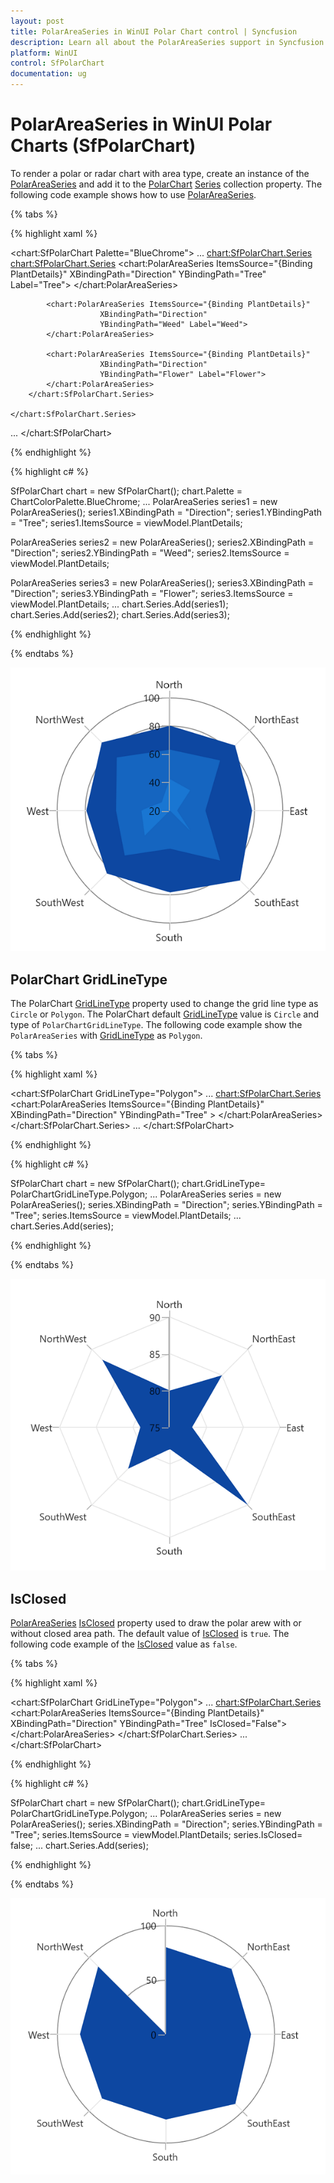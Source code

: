 ```yaml
---
layout: post
title: PolarAreaSeries in WinUI Polar Chart control | Syncfusion
description: Learn all about the PolarAreaSeries support in Syncfusion WinUI Polar Chart(SfPolarChart) control, its elements and more details.
platform: WinUI
control: SfPolarChart
documentation: ug
---
```


# PolarAreaSeries in WinUI Polar Charts (SfPolarChart)

To render a polar or radar chart with area type, create an instance of the [PolarAreaSeries]() and add it to the [PolarChart]() [Series]() collection property. The following code example shows how to use [PolarAreaSeries]().

{% tabs %}

{% highlight xaml %}

<chart:SfPolarChart Palette="BlueChrome">
...
    <chart:SfPolarChart.Series>
        <chart:SfPolarChart.Series>
            <chart:PolarAreaSeries ItemsSource="{Binding PlantDetails}" 
                        XBindingPath="Direction"
                        YBindingPath="Tree" Label="Tree">
            </chart:PolarAreaSeries>

            <chart:PolarAreaSeries ItemsSource="{Binding PlantDetails}" 
                        XBindingPath="Direction"
                        YBindingPath="Weed" Label="Weed">
            </chart:PolarAreaSeries>

            <chart:PolarAreaSeries ItemsSource="{Binding PlantDetails}" 
                        XBindingPath="Direction"
                        YBindingPath="Flower" Label="Flower">
            </chart:PolarAreaSeries>
        </chart:SfPolarChart.Series>

    </chart:SfPolarChart.Series>
...
</chart:SfPolarChart>

{% endhighlight %}

{% highlight c# %}

SfPolarChart chart = new SfPolarChart();
chart.Palette = ChartColorPalette.BlueChrome;
...
PolarAreaSeries series1 = new PolarAreaSeries();
series1.XBindingPath = "Direction";
series1.YBindingPath = "Tree";
series1.ItemsSource = viewModel.PlantDetails;

PolarAreaSeries series2 = new PolarAreaSeries();
series2.XBindingPath = "Direction";
series2.YBindingPath = "Weed";
series2.ItemsSource = viewModel.PlantDetails;

PolarAreaSeries series3 = new PolarAreaSeries();
series3.XBindingPath = "Direction";
series3.YBindingPath = "Flower";
series3.ItemsSource = viewModel.PlantDetails;
...
chart.Series.Add(series1);
chart.Series.Add(series2);
chart.Series.Add(series3);

{% endhighlight %}

{% endtabs %}

![PolarAreaSeries in WinUI polar chart](PolarArea_Images/WinUI_PolarChart_PolarAreaSeries.png)

## PolarChart GridLineType

The PolarChart [GridLineType]() property used to change the grid line type as `Circle` or `Polygon`. The PolarChart default [GridLineType]() value is `Circle` and type of `PolarChartGridLineType`. The following code example show the `PolarAreaSeries` with [GridLineType]() as `Polygon`.

{% tabs %}

{% highlight xaml %}

<chart:SfPolarChart GridLineType="Polygon">
...
    <chart:SfPolarChart.Series>
        <chart:PolarAreaSeries ItemsSource="{Binding PlantDetails}" 
                    XBindingPath="Direction"
                    YBindingPath="Tree" >
        </chart:PolarAreaSeries>
    </chart:SfPolarChart.Series>
...
</chart:SfPolarChart>

{% endhighlight %}

{% highlight c# %}

SfPolarChart chart = new SfPolarChart();
chart.GridLineType= PolarChartGridLineType.Polygon;
...
PolarAreaSeries series = new PolarAreaSeries();
series.XBindingPath = "Direction";
series.YBindingPath = "Tree";
series.ItemsSource = viewModel.PlantDetails;
...
chart.Series.Add(series);

{% endhighlight %}

{% endtabs %}

![PolarAreaSeries in WinUI polar chart polygon](PolarArea_Images/WinUI_PolarChart_GridlineType_polygon.png)

## IsClosed

[PolarAreaSeries]() [IsClosed]() property used to draw the polar arew with or without closed area path. The default value of [IsClosed]() is `true`. The following code example of the [IsClosed]() value as `false`.

{% tabs %}

{% highlight xaml %}

<chart:SfPolarChart GridLineType="Polygon">
...
    <chart:SfPolarChart.Series>
        <chart:PolarAreaSeries ItemsSource="{Binding PlantDetails}" 
                    XBindingPath="Direction"
                    YBindingPath="Tree" 
                    IsClosed="False">
        </chart:PolarAreaSeries>
    </chart:SfPolarChart.Series>
...
</chart:SfPolarChart>

{% endhighlight %}

{% highlight c# %}

SfPolarChart chart = new SfPolarChart();
chart.GridLineType= PolarChartGridLineType.Polygon;
...
PolarAreaSeries series = new PolarAreaSeries();
series.XBindingPath = "Direction";
series.YBindingPath = "Tree";
series.ItemsSource = viewModel.PlantDetails;
series.IsClosed= false;
...
chart.Series.Add(series);

{% endhighlight %}

{% endtabs %}

![Closed PolarAreaSeries series in WinUI polar chart](PolarArea_Images/WinUI_PolarChart_IsClosed.png)